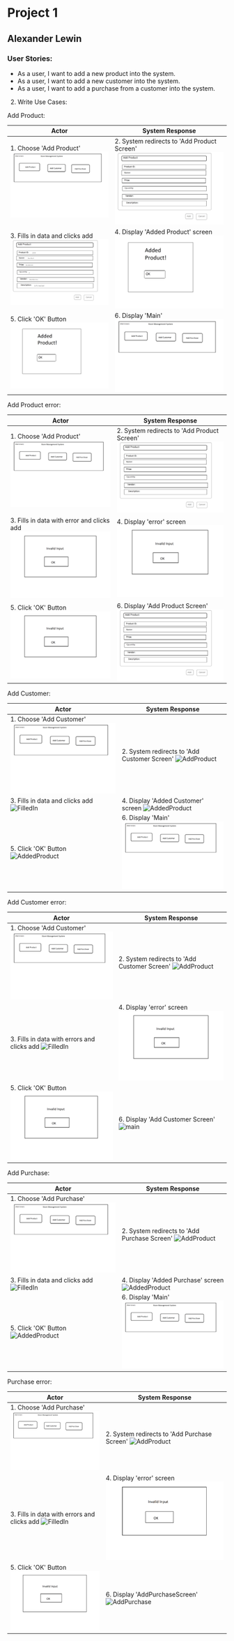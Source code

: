 Project 1
=========
Alexander Lewin
---------------

### User Stories: 
   * As a user, I want to add a new product into the system.  
   * As a user, I want to add a new customer into the system.  
   * As a user, I want to add a purchase from a customer into the system.
 
2. Write Use Cases:  

Add Product:  

|**Actor**|**System Response**|
|----------|-------------------|
|1. Choose 'Add Product' ![main](mainscreen.png)  |2. System redirects to 'Add Product Screen' ![AddProduct](AddProductScreen.png)|
|3. Fills in data and clicks add ![FilledIn](FilledInProduct.png)|4. Display 'Added Product' screen ![AddedProduct](AddedProduct.png)|
|5. Click 'OK' Button ![AddedProduct](AddedProduct.png)|6. Display 'Main' ![main](mainscreen.png) |

Add Product error:  

|**Actor**|**System Response**|
|----------|-------------------|
|1. Choose 'Add Product' ![main](mainscreen.png)  |2. System redirects to 'Add Product Screen' ![AddProduct](AddProductScreen.png)|
|3. Fills in data with error and clicks add ![FilledIn](error.png)|4. Display 'error' screen ![AddedProduct](error.png)|
|5. Click 'OK' Button ![AddedProduct](error.png)|6. Display 'Add Product Screen' ![main](AddProductScreen.png) |


Add Customer:  

|**Actor**|**System Response**|
|----------|-------------------|
|1. Choose 'Add Customer' ![main](mainscreen.png)  |2. System redirects to 'Add Customer Screen' ![AddProduct](AddCustomerScreen.png)|
|3. Fills in data and clicks add ![FilledIn](FilledInCustomer.png)|4. Display 'Added Customer' screen ![AddedProduct](AddedCustomer.png)|
|5. Click 'OK' Button ![AddedProduct](AddedCustomer.png)|6. Display 'Main' ![main](mainscreen.png) |

Add Customer error:  

|**Actor**|**System Response**|
|----------|-------------------|
|1. Choose 'Add Customer' ![main](mainscreen.png)  |2. System redirects to 'Add Customer Screen' ![AddProduct](AddCustomerScreen.png)|
|3. Fills in data with errors and clicks add ![FilledIn](FilledInCustomer.png)|4. Display 'error' screen ![AddedProduct](error.png)|
|5. Click 'OK' Button ![AddedProduct](error.png)|6. Display 'Add Customer Screen' ![main](AddCustomerScreen.png) |

Add Purchase:  

|**Actor**|**System Response**|
|----------|-------------------|
|1. Choose 'Add Purchase' ![main](mainscreen.png)  |2. System redirects to 'Add Purchase Screen' ![AddProduct](AddPurchaseScreen.png)|
|3. Fills in data and clicks add ![FilledIn](FilledInPurchase.png)|4. Display 'Added Purchase' screen ![AddedProduct](AddedPurchase.png)|
|5. Click 'OK' Button ![AddedProduct](AddedPurchase.png)|6. Display 'Main' ![main](mainscreen.png) |

Purchase error:  

|**Actor**|**System Response**|
|----------|-------------------|
|1. Choose 'Add Purchase' ![main](mainscreen.png)  |2. System redirects to 'Add Purchase Screen' ![AddProduct](AddPurchaseScreen.png)|
|3. Fills in data with errors and clicks add ![FilledIn](FilledInPurchase.png)|4. Display 'error' screen ![AddedProduct](error.png)|
|5. Click 'OK' Button ![AddedProduct](error.png)|6. Display 'AddPurchaseScreen' ![AddPurchase](AddPurchaseScreen.png) |

